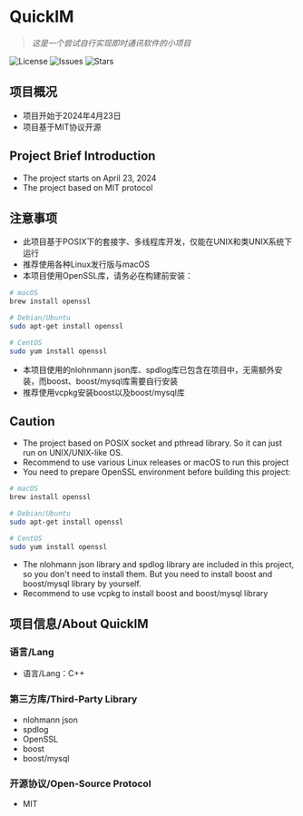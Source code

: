 # QuickIM
> *这是一个尝试自行实现即时通讯软件的小项目*

![License](https://img.shields.io/github/license/Voltline/QuickIM)
![Issues](https://img.shields.io/github/issues/Voltline/QuickIM)
![Stars](https://img.shields.io/github/stars/Voltline/QuickIM)

## 项目概况
* 项目开始于2024年4月23日
* 项目基于MIT协议开源

## Project Brief Introduction
* The project starts on April 23, 2024
* The project based on MIT protocol

## 注意事项
* 此项目基于POSIX下的套接字、多线程库开发，仅能在UNIX和类UNIX系统下运行
* 推荐使用各种Linux发行版与macOS
* 本项目使用OpenSSL库，请务必在构建前安装：
```bash
# macOS
brew install openssl

# Debian/Ubuntu
sudo apt-get install openssl

# CentOS
sudo yum install openssl
```
* 本项目使用的nlohnmann json库、spdlog库已包含在项目中，无需额外安装，而boost、boost/mysql库需要自行安装
* 推荐使用vcpkg安装boost以及boost/mysql库

## Caution
* The project based on POSIX socket and pthread library. So it can just run on UNIX/UNIX-like OS.
* Recommend to use various Linux releases or macOS to run this project
* You need to prepare OpenSSL environment before building this project:
```bash
# macOS
brew install openssl

# Debian/Ubuntu
sudo apt-get install openssl

# CentOS
sudo yum install openssl
```
* The nlohmann json library and spdlog library are included in this project, so you don't need to install them. But you need to install boost and boost/mysql library by yourself.
* Recommend to use vcpkg to install boost and boost/mysql library

## 项目信息/About QuickIM
### 语言/Lang
* 语言/Lang：C++
### 第三方库/Third-Party Library
* nlohmann json
* spdlog
* OpenSSL
* boost
* boost/mysql
### 开源协议/Open-Source Protocol
* MIT

